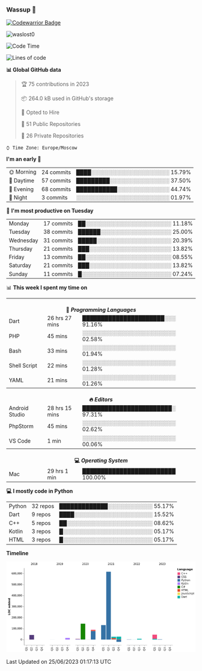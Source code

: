 ### Wassup 👋

[![Codewarrior Badge](https://www.codewars.com/users/waslost/badges/small)](https://www.codewars.com/users/waslost)

<p align="left"> <img src="https://komarev.com/ghpvc/?username=waslost0" alt="waslost0" /></p>

<!--START_SECTION:waka-->
![Code Time](http://img.shields.io/badge/Code%20Time-2%2C644%20hrs%2030%20mins-blue)

![Lines of code](https://img.shields.io/badge/From%20Hello%20World%20I%27ve%20Written-1%20Million%20lines%20of%20code-blue)

**📊 Global GitHub data** 

> 🏆 75 contributions in 2023
 > 
> 📦 264.0 kB used in GitHub's storage 
 > 
> 💼 Opted to Hire
 > 
> 📜 51 Public Repositories 
 > 
> 🔑 26 Private Repositories  
 > 
`⌚︎ Time Zone: Europe/Moscow`

**I'm an early 🐤** 

<table>
 <tr><td>🌞 Morning</td><td>24 commits</td><td>████░░░░░░░░░░░░░░░░░░░░░ 15.79%</td></tr>
 <tr><td>🌆 Daytime</td><td>57 commits</td><td>█████████░░░░░░░░░░░░░░░░ 37.50%</td></tr>
 <tr><td>🌃 Evening</td><td>68 commits</td><td>███████████░░░░░░░░░░░░░░ 44.74%</td></tr>
 <tr><td>🌙 Night</td><td>3 commits</td><td>░░░░░░░░░░░░░░░░░░░░░░░░░ 01.97%</td></tr>
</table>

📅 **I'm most productive on Tuesday** 

<table>
 <tr><td>Monday</td><td>17 commits</td><td>██░░░░░░░░░░░░░░░░░░░░░░░ 11.18%</td></tr>
 <tr><td>Tuesday</td><td>38 commits</td><td>██████░░░░░░░░░░░░░░░░░░░ 25.00%</td></tr>
 <tr><td>Wednesday</td><td>31 commits</td><td>█████░░░░░░░░░░░░░░░░░░░░ 20.39%</td></tr>
 <tr><td>Thursday</td><td>21 commits</td><td>███░░░░░░░░░░░░░░░░░░░░░░ 13.82%</td></tr>
 <tr><td>Friday</td><td>13 commits</td><td>██░░░░░░░░░░░░░░░░░░░░░░░ 08.55%</td></tr>
 <tr><td>Saturday</td><td>21 commits</td><td>███░░░░░░░░░░░░░░░░░░░░░░ 13.82%</td></tr>
 <tr><td>Sunday</td><td>11 commits</td><td>█░░░░░░░░░░░░░░░░░░░░░░░░ 07.24%</td></tr>
</table>


📊 **This week I spent my time on** 

<table>
<tr><th colspan="3"><br>💬 <i>Programming Languages</i></th></tr> 
 <tr><td>Dart</td><td>26 hrs 27 mins</td><td>██████████████████████░░░ 91.16%</td></tr>
 <tr><td>PHP</td><td>45 mins</td><td>░░░░░░░░░░░░░░░░░░░░░░░░░ 02.58%</td></tr>
 <tr><td>Bash</td><td>33 mins</td><td>░░░░░░░░░░░░░░░░░░░░░░░░░ 01.94%</td></tr>
 <tr><td>Shell Script</td><td>22 mins</td><td>░░░░░░░░░░░░░░░░░░░░░░░░░ 01.28%</td></tr>
 <tr><td>YAML</td><td>21 mins</td><td>░░░░░░░░░░░░░░░░░░░░░░░░░ 01.26%</td></tr>

<tr><th colspan="3"><br>🔥 <i>Editors</i></th></tr> 
 <tr><td>Android Studio</td><td>28 hrs 15 mins</td><td>████████████████████████░ 97.31%</td></tr>
 <tr><td>PhpStorm</td><td>45 mins</td><td>░░░░░░░░░░░░░░░░░░░░░░░░░ 02.62%</td></tr>
 <tr><td>VS Code</td><td>1 min</td><td>░░░░░░░░░░░░░░░░░░░░░░░░░ 00.06%</td></tr>

<tr><th colspan="3"><br>💻 <i>Operating System</i></th></tr> 
 <tr><td>Mac</td><td>29 hrs 1 min</td><td>█████████████████████████ 100.00%</td></tr>
</table>

**💻 I mostly code in Python** 

<table>
 <tr><td>Python</td><td>32 repos</td><td>█████████████░░░░░░░░░░░░ 55.17%</td></tr>
 <tr><td>Dart</td><td>9 repos</td><td>████░░░░░░░░░░░░░░░░░░░░░ 15.52%</td></tr>
 <tr><td>C++</td><td>5 repos</td><td>██░░░░░░░░░░░░░░░░░░░░░░░ 08.62%</td></tr>
 <tr><td>Kotlin</td><td>3 repos</td><td>█░░░░░░░░░░░░░░░░░░░░░░░░ 05.17%</td></tr>
 <tr><td>HTML</td><td>3 repos</td><td>█░░░░░░░░░░░░░░░░░░░░░░░░ 05.17%</td></tr>
</table>


**Timeline**

![Chart not found](https://raw.githubusercontent.com/waslost0/waslost0/master/charts/bar_graph.png) 


 Last Updated on 25/06/2023 01:17:13 UTC
<!--END_SECTION:waka-->

